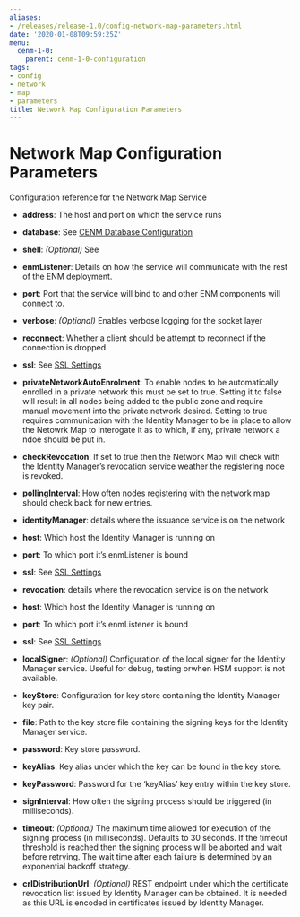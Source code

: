 ```yaml
---
aliases:
- /releases/release-1.0/config-network-map-parameters.html
date: '2020-01-08T09:59:25Z'
menu:
  cenm-1-0:
    parent: cenm-1-0-configuration
tags:
- config
- network
- map
- parameters
title: Network Map Configuration Parameters
---
```



# Network Map Configuration Parameters

Configuration reference for the Network Map Service


* **address**: 
The host and port on which the service runs


* **database**: 
See [CENM Database Configuration](config-database.md)


* **shell**: 
*(Optional)*  See [<no title>](config-shell.md)


* **enmListener**: 
Details on how the service will communicate with the rest of the ENM deployment.


* **port**: 
Port that the service will bind to and other ENM components will connect to.


* **verbose**: 
*(Optional)* Enables verbose logging for the socket layer


* **reconnect**: 
Whether a client should be attempt to reconnect if the connection is dropped.


* **ssl**: 
See [SSL Settings](config-ssl.md)




* **privateNetworkAutoEnrolment**: 
To enable nodes to be automatically enrolled in a private network this must
be set to true. Setting it to false will result in all nodes being added
to the public zone and require manual movement into the private network
desired. Setting to true requires communication with the Identity Manager
to be in place to allow the Netowrk Map to interogate it as to which,
if any, private network a ndoe should be put in.


* **checkRevocation**: 
If set to true then the Network Map will check with the Identity Manager’s revocation
service weather the registering node is revoked.


* **pollingInterval**: 
How often nodes registering with the network map should check back for new entries.


* **identityManager**: 
details where the issuance service is on the network


* **host**: 
Which host  the Identity Manager is running on


* **port**: 
To which port it’s enmListener is bound


* **ssl**: 
See [SSL Settings](config-ssl.md)




* **revocation**: 
details where the revocation service is on the network


* **host**: 
Which host  the Identity Manager is running on


* **port**: 
To which port it’s enmListener is bound


* **ssl**: 
See [SSL Settings](config-ssl.md)




* **localSigner**: 
*(Optional)* Configuration of the local signer for the Identity Manager service. Useful for debug, testing orwhen HSM support is not available.
* **keyStore**: 
Configuration for key store containing the Identity Manager key pair.


* **file**: 
Path to the key store file containing the signing keys for the Identity Manager service.


* **password**: 
Key store password.




* **keyAlias**: 
Key alias under which the key can be found in the key store.


* **keyPassword**: 
Password for the ‘keyAlias’ key entry within the key store.


* **signInterval**: 
How often the signing process should be triggered (in milliseconds).


* **timeout**: 
*(Optional)* The maximum time allowed for execution of the signing process (in milliseconds). Defaults
to 30 seconds. If the timeout threshold is reached then the signing process will be aborted and wait
before retrying. The wait time after each failure is determined by an exponential backoff strategy.


* **crlDistributionUrl**: 
*(Optional)* REST endpoint under which the certificate revocation list issued by Identity Manager can be obtained.
It is needed as this URL is encoded in certificates issued by Identity Manager.





